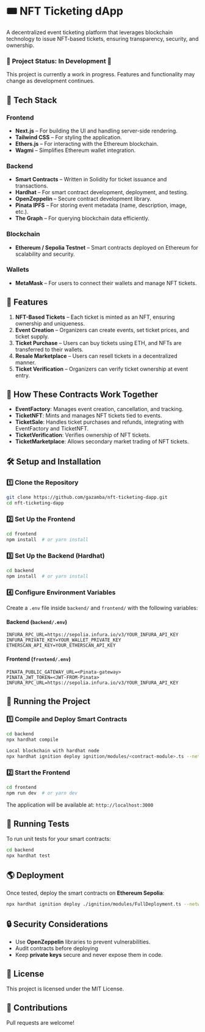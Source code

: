 # 🎟️ NFT Ticketing dApp

A decentralized event ticketing platform that leverages blockchain technology to issue NFT-based tickets, ensuring transparency, security, and ownership.

### 🚧 **Project Status: In Development** 🚧
This project is currently a work in progress. Features and functionality may change as development continues.

## 🚀 Tech Stack

### **Frontend**
- **Next.js** – For building the UI and handling server-side rendering.
- **Tailwind CSS** – For styling the application.
- **Ethers.js** – For interacting with the Ethereum blockchain.
- **Wagmi** – Simplifies Ethereum wallet integration.

### **Backend**
- **Smart Contracts** – Written in Solidity for ticket issuance and transactions.
- **Hardhat** – For smart contract development, deployment, and testing.
- **OpenZeppelin** – Secure contract development library.
- **Pinata IPFS** – For storing event metadata (name, description, image, etc.).
- **The Graph** – For querying blockchain data efficiently.

### **Blockchain**
- **Ethereum / Sepolia Testnet** – Smart contracts deployed on Ethereum for scalability and security.

### **Wallets**
- **MetaMask** – For users to connect their wallets and manage NFT tickets.

## 📌 Features

1. **NFT-Based Tickets** – Each ticket is minted as an NFT, ensuring ownership and uniqueness.
2. **Event Creation** – Organizers can create events, set ticket prices, and ticket supply.
3. **Ticket Purchase** – Users can buy tickets using ETH, and NFTs are transferred to their wallets.
4. **Resale Marketplace** – Users can resell tickets in a decentralized manner.
5. **Ticket Verification** – Organizers can verify ticket ownership at event entry.

## 🔗 How These Contracts Work Together
- **EventFactory**: Manages event creation, cancellation, and tracking.
- **TicketNFT**: Mints and manages NFT tickets tied to events.
- **TicketSale**: Handles ticket purchases and refunds, integrating with EventFactory and TicketNFT.
- **TicketVerification**: Verifies ownership of NFT tickets.
- **TicketMarketplace**: Allows secondary market trading of NFT tickets.

## 🛠 Setup and Installation

### **1️⃣ Clone the Repository**
```sh
git clone https://github.com/gazamba/nft-ticketing-dapp.git
cd nft-ticketing-dapp
```

### **2️⃣ Set Up the Frontend**
```sh
cd frontend
npm install  # or yarn install
```

### **3️⃣ Set Up the Backend (Hardhat)**
```sh
cd backend
npm install  # or yarn install
```

### **4️⃣ Configure Environment Variables**
Create a `.env` file inside `backend/` and `frontend/` with the following variables:

#### **Backend (`backend/.env`)**
```
INFURA_RPC_URL=https://sepolia.infura.io/v3/YOUR_INFURA_API_KEY
INFURA_PRIVATE_KEY=YOUR_WALLET_PRIVATE_KEY
ETHERSCAN_API_KEY=YOUR_ETHERSCAN_API_KEY
```

#### **Frontend (`frontend/.env`)**
```
PINATA_PUBLIC_GATEWAY_URL=<Pinata-gateway>
PINATA_JWT_TOKEN=<JWT-FROM-Pinata>
INFURA_RPC_URL=https://sepolia.infura.io/v3/YOUR_INFURA_API_KEY
```

## 🚀 Running the Project

### **1️⃣ Compile and Deploy Smart Contracts**
```sh
cd backend
npx hardhat compile

Local blockchain with hardhat node
npx hardhat ignition deploy ignition/modules/<contract-module>.ts --network localhost

```

### **2️⃣ Start the Frontend**
```sh
cd frontend
npm run dev  # or yarn dev
```

The application will be available at: `http://localhost:3000`

## 🧪 Running Tests

To run unit tests for your smart contracts:
```sh
cd backend
npx hardhat test
```

## 🌎 Deployment

Once tested, deploy the smart contracts on **Ethereum Sepolia**:
```sh
npx hardhat ignition deploy ./ignition/modules/FullDeployment.ts --network sepolia
```

## 🔒 Security Considerations
- Use **OpenZeppelin** libraries to prevent vulnerabilities.
- Audit contracts before deploying
- Keep **private keys** secure and never expose them in code.

## 📜 License
This project is licensed under the MIT License.

## 🤝 Contributions
Pull requests are welcome!


